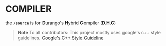 # COMPILER
the __`/source`__  is for **D**urango's **H**ybrid **C**ompiler (**D.H.C**)

> **Note** 
> To all contributors: This project mostly uses google's c++ style guidelines.
[Google's C++ Style Guideline](https://google.github.io/styleguide/cppguide.html)